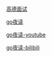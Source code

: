 [高德面试](https://mp.weixin.qq.com/s/YMMdXvWCvbEFQF3IW-zQsw)

[go夜读](https://talkgo.org/c/night/5)

[go夜读-youtube](https://www.youtube.com/c/talkgo_night/videos)

[go夜读-bilibili](https://space.bilibili.com/326749661/channel/detail?cid=61588)